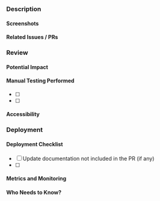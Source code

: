 
<!-- ** This is an Overleaf public repository ** -->

<!-- Please review https://github.com/overleaf/overleaf/blob/master/CONTRIBUTING.md for guidance on what is expected of a contribution. -->


### Description



#### Screenshots



#### Related Issues / PRs



### Review



#### Potential Impact



#### Manual Testing Performed

- [ ]
- [ ]

#### Accessibility



### Deployment



#### Deployment Checklist

- [ ] Update documentation not included in the PR (if any)
- [ ]

#### Metrics and Monitoring



#### Who Needs to Know?
